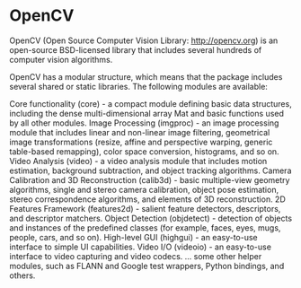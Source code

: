 # OpenCV


OpenCV (Open Source Computer Vision Library: http://opencv.org) is an open-source BSD-licensed library that includes several hundreds of computer vision algorithms. 

OpenCV has a modular structure, which means that the package includes several shared or static libraries. The following modules are available:

Core functionality (core) - a compact module defining basic data structures, including the dense multi-dimensional array Mat and basic functions used by all other modules.
Image Processing (imgproc) - an image processing module that includes linear and non-linear image filtering, geometrical image transformations (resize, affine and perspective warping, generic table-based remapping), color space conversion, histograms, and so on.
Video Analysis (video) - a video analysis module that includes motion estimation, background subtraction, and object tracking algorithms.
Camera Calibration and 3D Reconstruction (calib3d) - basic multiple-view geometry algorithms, single and stereo camera calibration, object pose estimation, stereo correspondence algorithms, and elements of 3D reconstruction.
2D Features Framework (features2d) - salient feature detectors, descriptors, and descriptor matchers.
Object Detection (objdetect) - detection of objects and instances of the predefined classes (for example, faces, eyes, mugs, people, cars, and so on).
High-level GUI (highgui) - an easy-to-use interface to simple UI capabilities.
Video I/O (videoio) - an easy-to-use interface to video capturing and video codecs.
... some other helper modules, such as FLANN and Google test wrappers, Python bindings, and others.
